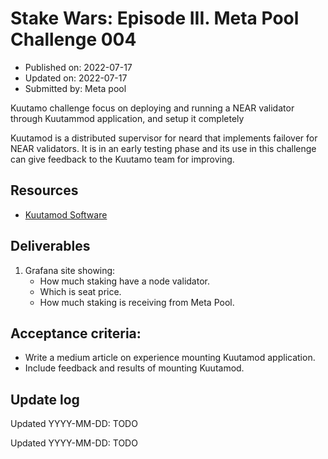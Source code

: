 # Stake Wars: Episode III. Meta Pool Challenge 004
* Published on: 2022-07-17
* Updated on: 2022-07-17
* Submitted by: Meta pool

Kuutamo challenge focus on deploying and running a NEAR validator through Kuutammod application, and setup it completely

Kuutamod is a distributed supervisor for neard that implements failover for NEAR validators. It is in an early testing phase and its use in this challenge can give feedback to the Kuutamo team for improving.

## Resources
* [Kuutamod Software](https://github.com/kuutamoaps/kuutamod)

## Deliverables

1. Grafana site showing: 
   * How much staking have a node validator.
   * Which is seat price.
   * How much staking is receiving from Meta Pool.


## Acceptance criteria:
* Write a medium article on experience mounting Kuutamod application. 
* Include feedback and results of mounting Kuutamod.


## Update log

Updated YYYY-MM-DD: TODO

Updated YYYY-MM-DD: TODO
